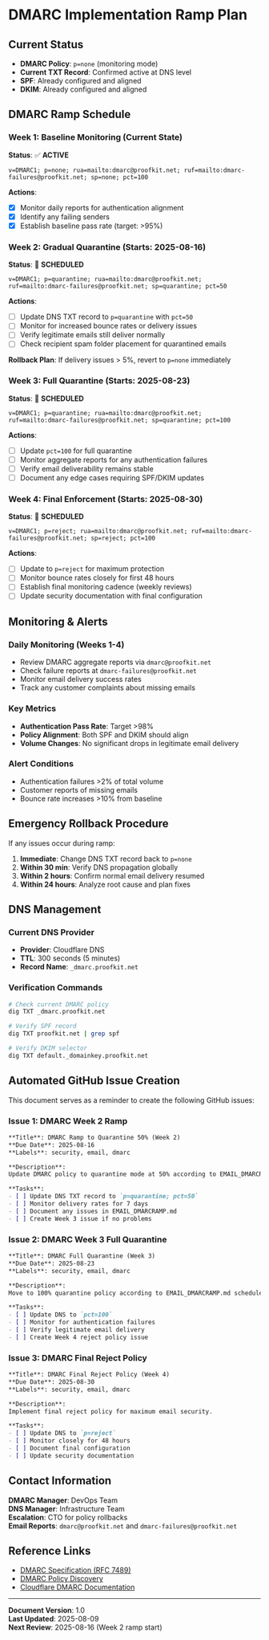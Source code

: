 # DMARC Implementation Ramp Plan

## Current Status
- **DMARC Policy**: `p=none` (monitoring mode)
- **Current TXT Record**: Confirmed active at DNS level
- **SPF**: Already configured and aligned
- **DKIM**: Already configured and aligned

## DMARC Ramp Schedule

### Week 1: Baseline Monitoring (Current State)
**Status**: ✅ **ACTIVE**
```
v=DMARC1; p=none; rua=mailto:dmarc@proofkit.net; ruf=mailto:dmarc-failures@proofkit.net; sp=none; pct=100
```

**Actions**:
- [x] Monitor daily reports for authentication alignment
- [x] Identify any failing senders
- [x] Establish baseline pass rate (target: >95%)

### Week 2: Gradual Quarantine (Starts: 2025-08-16)
**Status**: 📅 **SCHEDULED**
```
v=DMARC1; p=quarantine; rua=mailto:dmarc@proofkit.net; ruf=mailto:dmarc-failures@proofkit.net; sp=quarantine; pct=50
```

**Actions**:
- [ ] Update DNS TXT record to `p=quarantine` with `pct=50`
- [ ] Monitor for increased bounce rates or delivery issues
- [ ] Verify legitimate emails still deliver normally
- [ ] Check recipient spam folder placement for quarantined emails

**Rollback Plan**: If delivery issues > 5%, revert to `p=none` immediately

### Week 3: Full Quarantine (Starts: 2025-08-23)
**Status**: 📅 **SCHEDULED**
```
v=DMARC1; p=quarantine; rua=mailto:dmarc@proofkit.net; ruf=mailto:dmarc-failures@proofkit.net; sp=quarantine; pct=100
```

**Actions**:
- [ ] Update `pct=100` for full quarantine
- [ ] Monitor aggregate reports for any authentication failures
- [ ] Verify email deliverability remains stable
- [ ] Document any edge cases requiring SPF/DKIM updates

### Week 4: Final Enforcement (Starts: 2025-08-30)
**Status**: 📅 **SCHEDULED**
```
v=DMARC1; p=reject; rua=mailto:dmarc@proofkit.net; ruf=mailto:dmarc-failures@proofkit.net; sp=reject; pct=100
```

**Actions**:
- [ ] Update to `p=reject` for maximum protection
- [ ] Monitor bounce rates closely for first 48 hours
- [ ] Establish final monitoring cadence (weekly reviews)
- [ ] Update security documentation with final configuration

## Monitoring & Alerts

### Daily Monitoring (Weeks 1-4)
- Review DMARC aggregate reports via `dmarc@proofkit.net`
- Check failure reports at `dmarc-failures@proofkit.net`
- Monitor email delivery success rates
- Track any customer complaints about missing emails

### Key Metrics
- **Authentication Pass Rate**: Target >98%
- **Policy Alignment**: Both SPF and DKIM should align
- **Volume Changes**: No significant drops in legitimate email delivery

### Alert Conditions
- Authentication failures >2% of total volume
- Customer reports of missing emails
- Bounce rate increases >10% from baseline

## Emergency Rollback Procedure

If any issues occur during ramp:
1. **Immediate**: Change DNS TXT record back to `p=none`
2. **Within 30 min**: Verify DNS propagation globally
3. **Within 2 hours**: Confirm normal email delivery resumed
4. **Within 24 hours**: Analyze root cause and plan fixes

## DNS Management

### Current DNS Provider
- **Provider**: Cloudflare DNS
- **TTL**: 300 seconds (5 minutes)
- **Record Name**: `_dmarc.proofkit.net`

### Verification Commands
```bash
# Check current DMARC policy
dig TXT _dmarc.proofkit.net

# Verify SPF record
dig TXT proofkit.net | grep spf

# Verify DKIM selector
dig TXT default._domainkey.proofkit.net
```

## Automated GitHub Issue Creation

This document serves as a reminder to create the following GitHub issues:

### Issue 1: DMARC Week 2 Ramp
```markdown
**Title**: DMARC Ramp to Quarantine 50% (Week 2)
**Due Date**: 2025-08-16
**Labels**: security, email, dmarc

**Description**:
Update DMARC policy to quarantine mode at 50% according to EMAIL_DMARCRAMP.md schedule.

**Tasks**:
- [ ] Update DNS TXT record to `p=quarantine; pct=50`
- [ ] Monitor delivery rates for 7 days
- [ ] Document any issues in EMAIL_DMARCRAMP.md
- [ ] Create Week 3 issue if no problems
```

### Issue 2: DMARC Week 3 Full Quarantine
```markdown
**Title**: DMARC Full Quarantine (Week 3)
**Due Date**: 2025-08-23
**Labels**: security, email, dmarc

**Description**:
Move to 100% quarantine policy according to EMAIL_DMARCRAMP.md schedule.

**Tasks**:
- [ ] Update DNS to `pct=100`
- [ ] Monitor for authentication failures
- [ ] Verify legitimate email delivery
- [ ] Create Week 4 reject policy issue
```

### Issue 3: DMARC Final Reject Policy
```markdown
**Title**: DMARC Final Reject Policy (Week 4)
**Due Date**: 2025-08-30
**Labels**: security, email, dmarc

**Description**:
Implement final reject policy for maximum email security.

**Tasks**:
- [ ] Update DNS to `p=reject`
- [ ] Monitor closely for 48 hours
- [ ] Document final configuration
- [ ] Update security documentation
```

## Contact Information

**DMARC Manager**: DevOps Team  
**DNS Manager**: Infrastructure Team  
**Escalation**: CTO for policy rollbacks  
**Email Reports**: `dmarc@proofkit.net` and `dmarc-failures@proofkit.net`

## Reference Links

- [DMARC Specification (RFC 7489)](https://tools.ietf.org/rfc/rfc7489.txt)
- [DMARC Policy Discovery](https://dmarcian.com/dmarc-inspector/)
- [Cloudflare DMARC Documentation](https://developers.cloudflare.com/email-security/dmarc/)

---
**Document Version**: 1.0  
**Last Updated**: 2025-08-09  
**Next Review**: 2025-08-16 (Week 2 ramp start)
